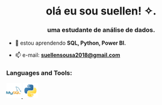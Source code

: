 <h1 align="center">olá eu sou suellen! ✧.</h1>
<h3 align="center">uma estudante de análise de dados.</h3>

- 🌱 estou aprendendo **SQL, Python, Power BI.**

- 📫 e-mail: **suellensousa2018@gmail.com**

<h3 align="left">Languages and Tools:</h3>
<p align="left"> <a href="https://www.mysql.com/" target="_blank" rel="noreferrer"> <img src="https://raw.githubusercontent.com/devicons/devicon/master/icons/mysql/mysql-original-wordmark.svg" alt="mysql" width="40" height="40"/> </a> <a href="https://www.python.org" target="_blank" rel="noreferrer"> <img src="https://raw.githubusercontent.com/devicons/devicon/master/icons/python/python-original.svg" alt="python" width="40" height="40"/> </a> </p>

